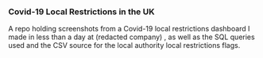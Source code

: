 ### Covid-19 Local Restrictions in the UK

A repo holding screenshots from a Covid-19 local restrictions dashboard I made in less than a day at (redacted company) , as well as the SQL queries used and the CSV source for the local authority local restrictions flags.
